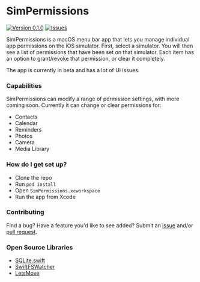# SimPermissions

[![Version 0.1.0](https://img.shields.io/badge/version-0.1.0-green.svg)](https://github.com/NickEntin/SimPermissions/releases)
[![Issues](https://img.shields.io/github/issues/nickentin/simpermissions.svg?maxAge=2592000)](https://github.com/NickEntin/SimPermissions/issues)

SimPermissions is a macOS menu bar app that lets you manage individual app permissions on the iOS simulator. First, select a simulator. You will then see a list of permissions that have been set on that simulator. Each item has an option to grant/revoke that permission, or clear it completely.

The app is currently in beta and has a lot of UI issues.

### Capabilities

SimPermissions can modify a range of permission settings, with more coming soon. Currently it can change or clear permissions for:

* Contacts
* Calendar
* Reminders
* Photos
* Camera
* Media Library

### How do I get set up?

* Clone the repo
* Run `pod install`
* Open `SimPermissions.xcworkspace`
* Run the app from Xcode

### Contributing

Find a bug?  Have a feature you'd like to see added?  Submit an [issue](https://github.com/NickEntin/SimPermissions/issues/new) and/or [pull request](https://github.com/NickEntin/SimPermissions/compare).

### Open Source Libraries

* [SQLite.swift](https://github.com/stephencelis/SQLite.swift)
* [SwiftFSWatcher](https://github.com/gurinderhans/SwiftFSWatcher)
* [LetsMove](https://github.com/potionfactory/LetsMove)
